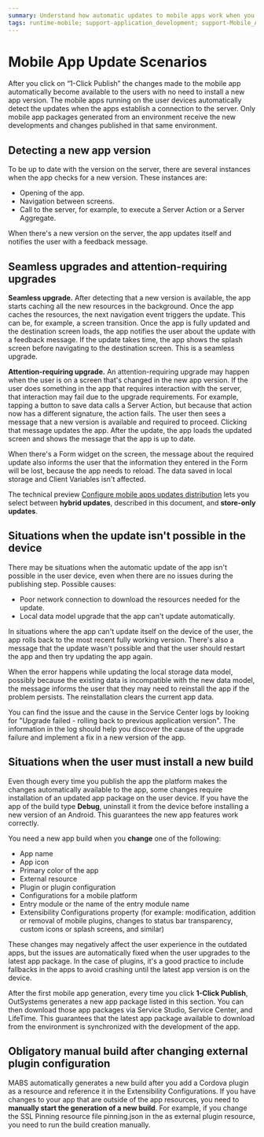 ```yaml
---
summary: Understand how automatic updates to mobile apps work when you click on "1-Click Publish".
tags: runtime-mobile; support-application_development; support-Mobile_Apps
---
```


# Mobile App Update Scenarios

After you click on “1-Click Publish” the changes made to the mobile app automatically become available to the users with no need to install a new app version. The mobile apps running on the user devices automatically detect the updates when the apps establish a connection to the server. Only mobile app packages generated from an environment receive the new developments and changes published in that same environment.

## Detecting a new app version

To be up to date with the version on the server, there are several instances when the app checks for a new version. These instances are:

* Opening of the app.
* Navigation between screens.
* Call to the server, for example, to execute a Server Action or a Server Aggregate.

When there's a new version on the server, the app updates itself and notifies the user with a feedback message.

## Seamless upgrades and attention-requiring upgrades

**Seamless upgrade.** After detecting that a new version is available, the app starts caching all the new resources in the background. Once the app caches the resources, the next navigation event triggers the update. This can be, for example, a screen transition. Once the app is fully updated and the destination screen loads, the app notifies the user about the update with a feedback message. If the update takes time, the app shows the splash screen before navigating to the destination screen. This is a seamless upgrade.

**Attention-requiring upgrade.** An attention-requiring upgrade may happen when the user is on a screen that's changed in the new app version. If the user does something in the app that requires interaction with the server, that interaction may fail due to the upgrade requirements. For example, tapping a button to save data calls a Server Action, but because that action now has a different signature, the action fails. The user then sees a message that a new version is available and required to proceed. Clicking that message updates the app. After the update, the app loads the updated screen and shows the message that the app is up to date.

When there's a Form widget on the screen, the message about the required update also informs the user that the information they entered in the Form will be lost, because the app needs to reload. The data saved in local storage and Client Variables isn't affected.

<div class="info" markdown="1">

The technical preview [Configure mobile apps updates distribution](manage-distribution-options/intro.md) lets you select between **hybrid updates**, described in this document, and **store-only updates**. 

</div>

## Situations when the update isn't possible in the device

There may be situations when the automatic update of the app isn't possible in the user device, even when there are no issues during the publishing step. Possible causes:

* Poor network connection to download the resources needed for the update.
* Local data model upgrade that the app can't update automatically.
  
In situations where the app can't update itself on the device of the user, the app rolls back to the most recent fully working version. There's also a message that the update wasn't possible and that the user should restart the app and then try updating the app again.

When the error happens while updating the local storage data model, possibly because the existing data is incompatible with the new data model, the message informs the user that they may need to reinstall the app if the problem persists. The reinstallation clears the current app data.

You can find the issue and the cause in the Service Center logs by looking for "Upgrade failed - rolling back to previous application version". The information in the log should help you discover the cause of the upgrade failure and implement a fix in a new version of the app.

## Situations when the user must install a new build

Even though every time you publish the app the platform makes the changes automatically available to the app, some changes require installation of an updated app package on the user device. If you have the app of the build type **Debug**, uninstall it from the device before installing a new version of an Android. This guarantees the new app features work correctly.

You need a new app build when you **change** one of the following:

* App name
* App icon
* Primary color of the app
* External resource
* Plugin or plugin configuration
* Configurations for a mobile platform
* Entry module or the name of the entry module name 
* Extensibility Configurations property (for example: modification, addition or removal of mobile plugins, changes to status bar transparency, custom icons or splash screens, and similar) 

These changes may negatively affect the user experience in the outdated apps, but the issues are automatically fixed when the user upgrades to the latest app package. In the case of plugins, it's a good practice to include fallbacks in the apps to avoid crashing until the latest app version is on the device. 

After the first mobile app generation, every time you click **1-Click Publish**, OutSystems generates a new app package listed in this section. You can then download those app packages via Service Studio, Service Center, and LifeTime. This guarantees that the latest app package available to download from the environment is synchronized with the development of the app.

<div class="warning" markdown="1">

## Obligatory manual build after changing external plugin configuration 

MABS automatically generates a new build after you add a Cordova plugin as a resource and reference it in the Extensibility Configurations. If you have changes to your app that are outside of the app resources, you need to **manually start the generation of a new build**. For example, if you change the SSL Pinning resource file pinning.json in the as external plugin resource, you need to run the build creation manually.

</warning>
